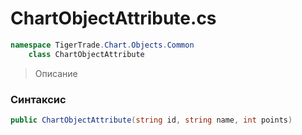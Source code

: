 
# ChartObjectAttribute.cs
```csharp
namespace TigerTrade.Chart.Objects.Common  
    class ChartObjectAttribute
```

> Описание

### Синтаксис
```csharp
public ChartObjectAttribute(string id, string name, int points)
```
